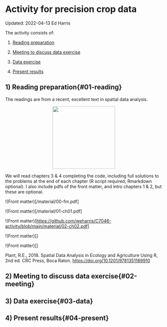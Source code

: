 # Activity for precision crop data
Updated: 2022-04-13 
Ed Harris

The activity consists of:

1) [Reading preparation](#01-reading)

2) [Meeting to discuss data exercise](#02-meeting)

3) [Data exercise](#03-data)

4) [Present results](#04-present)


## 1) Reading preparation{#01-reading}

The readings are from a recent, excellent text in spatial data analysis.


<p align="center">

<img src="https://github.com/weharris/C7046-activity/blob/main/material/cover.png?raw=true" width="200">

</p>

We will read chapters 3 & 4 completing the code, including full solutions to the problems at the end of each chapter (R script required, Rmarkdown optional).  I also include pdfs of the front matter, and intro chapters 1 & 2, but these are optional.

!(Front matter)[/material/00-fm.pdf]

!(Front matter)[/material/01-ch01.pdf]

!(Front matter)[https://github.com/weharris/C7046-activity/blob/main/material/02-ch02.pdf]

!(Front matter)[]

!(Front matter)[]



Plant, R.E., 2018. Spatial Data Analysis in Ecology and Agriculture Using R, 2nd ed. CRC Press, Boca Raton. https://doi.org/10.1201/9781351189910



## 2) Meeting to discuss data exercise{#02-meeting}

## 3) Data exercise{#03-data}

## 4) Present results{#04-present}